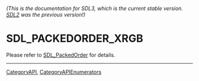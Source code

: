 ###### (This is the documentation for SDL3, which is the current stable version. [SDL2](https://wiki.libsdl.org/SDL2/) was the previous version!)
# SDL_PACKEDORDER_XRGB

Please refer to [SDL_PackedOrder](SDL_PackedOrder) for details.

----
[CategoryAPI](CategoryAPI), [CategoryAPIEnumerators](CategoryAPIEnumerators)

